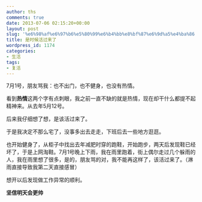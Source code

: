 ```yaml
---
author: ths
comments: true
date: 2013-07-06 02:15:20+00:00
layout: post
slug: '%e6%98%af%e6%97%b6%e5%80%99%e6%b4%bb%e8%bf%87%e6%9d%a5%e4%ba%86'
title: 是时候活过来了
wordpress_id: 1174
categories:
- 生活
tags:
- 复活
---
```


7月1号，朋友骂我：也不出门，也不健身，也没有热情。





看到**热情**这两个字有点刺眼，我之前一直不缺的就是热情，现在却干什么都提不起精神来。从去年5月12号。





后来我仔细想了想，是该活过来了。





于是我决定不那么宅了，没事多出去走走，下班后去一些地方逛逛。





也开始健身了，从柜子中找出去年减肥时穿的跑鞋，开始跑步，两天后发现鞋已经坏了，于是上网淘鞋。7月1号晚上下雨，我在雨里跑着，街上偶尔走过几个躲雨的人，我在雨里想了很多，是的，朋友骂的对，我不能再这样了，该活过来了。（淋雨直接导致我第二天直接感冒）





想开以后发现做工作异常的顺利。





**坚信明天会更帅**



